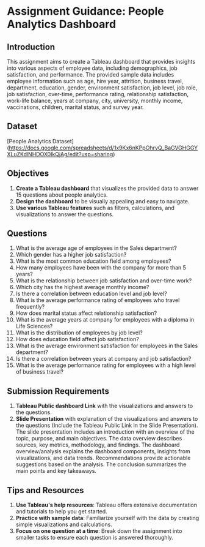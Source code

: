 # Assignment Guidance: People Analytics Dashboard

## Introduction
This assignment aims to create a Tableau dashboard that provides insights into various aspects of employee data, including demographics, job satisfaction, and performance. The provided sample data includes employee information such as age, hire year, attrition, business travel, department, education, gender, environment satisfaction, job level, job role, job satisfaction, over-time, performance rating, relationship satisfaction, work-life balance, years at company, city, university, monthly income, vaccinations, children, marital status, and survey year.

## Dataset
[People Analytics Dataset] (https://docs.google.com/spreadsheets/d/1x9Kx6nKPpOhrvQ_BaGVGHGGYXLuZKdlNHDOX0IkQjAg/edit?usp=sharing)

## Objectives
1. **Create a Tableau dashboard** that visualizes the provided data to answer 15 questions about people analytics.
2. **Design the dashboard** to be visually appealing and easy to navigate.
3. **Use various Tableau features** such as filters, calculations, and visualizations to answer the questions.

## Questions
1. What is the average age of employees in the Sales department?
2. Which gender has a higher job satisfaction?
3. What is the most common education field among employees?
4. How many employees have been with the company for more than 5 years?
5. What is the relationship between job satisfaction and over-time work?
6. Which city has the highest average monthly income?
7. Is there a correlation between education level and job level?
8. What is the average performance rating of employees who travel frequently?
9. How does marital status affect relationship satisfaction?
10. What is the average years at company for employees with a diploma in Life Sciences?
11. What is the distribution of employees by job level?
12. How does education field affect job satisfaction?
13. What is the average environment satisfaction for employees in the Sales department?
14. Is there a correlation between years at company and job satisfaction?
15. What is the average performance rating for employees with a high level of business travel?

## Submission Requirements
1. **Tableau Public dashboard Link** with the visualizations and answers to the questions.
2. **Slide Presentation** with explanation of the visualizations and answers to the questions (Include the Tableau Public Link in the Slide Presentation).
The slide presentation includes an introduction with an overview of the topic, purpose, and main objectives. The data overview describes sources, key metrics, methodology, and findings. The dashboard overview/analysis explains the dashboard components, insights from visualizations, and data trends. Recommendations provide actionable suggestions based on the analysis. The conclusion summarizes the main points and key takeaways.

## Tips and Resources
1. **Use Tableau's help resources**: Tableau offers extensive documentation and tutorials to help you get started.
2. **Practice with sample data**: Familiarize yourself with the data by creating simple visualizations and calculations.
3. **Focus on one question at a time**: Break down the assignment into smaller tasks to ensure each question is answered thoroughly.
